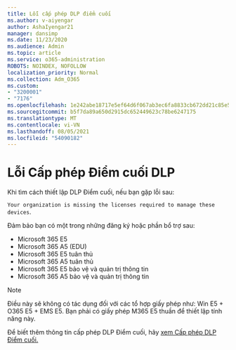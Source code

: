 ```yaml
---
title: Lỗi cấp phép DLP điểm cuối
ms.author: v-aiyengar
author: AshaIyengar21
manager: dansimp
ms.date: 11/23/2020
ms.audience: Admin
ms.topic: article
ms.service: o365-administration
ROBOTS: NOINDEX, NOFOLLOW
localization_priority: Normal
ms.collection: Adm_O365
ms.custom:
- "3200001"
- "7176"
ms.openlocfilehash: 1e242abe18717e5ef64d6f067ab3ec6fa8833cb672dd21c85e577ce640240ba0
ms.sourcegitcommit: b5f7da89a650d2915dc652449623c78be6247175
ms.translationtype: MT
ms.contentlocale: vi-VN
ms.lasthandoff: 08/05/2021
ms.locfileid: "54090182"
---
```

# <a name="endpoint-dlp-licensing-error"></a>Lỗi Cấp phép Điểm cuối DLP

Khi tìm cách thiết lập DLP Điểm cuối, nếu bạn gặp lỗi sau:

`Your organization is missing the licenses required to manage these devices`.

Đảm bảo bạn có một trong những đăng ký hoặc phần bổ trợ sau:

- Microsoft 365 E5
- Microsoft 365 A5 (EDU)
- Microsoft 365 E5 tuân thủ
- Microsoft 365 A5 tuân thủ
- Microsoft 365 E5 bảo vệ và quản trị thông tin
- Microsoft 365 A5 bảo vệ và quản trị thông tin

> [!NOTE]
> Điều này sẽ không có tác dụng đối với các tổ hợp giấy phép như: Win E5 + O365 E5 + EMS E5. Bạn phải có giấy phép M365 E5 thuần để thiết lập tính năng này.

Để biết thêm thông tin cấp phép DLP Điểm cuối, hãy [xem Cấp phép DLP Điểm cuối.](https://docs.microsoft.com/microsoft-365/compliance/endpoint-dlp-getting-started#onboarding-devices-into-device-management)
